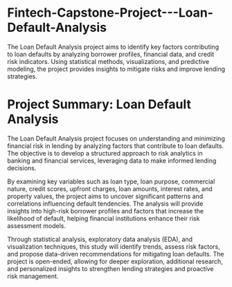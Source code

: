 # Fintech-Capstone-Project---Loan-Default-Analysis
  
  The Loan Default Analysis project aims to identify key factors contributing to loan defaults by analyzing borrower profiles, financial data, and credit risk indicators. Using statistical     methods, visualizations, and predictive modeling, the project provides insights to mitigate risks and improve lending strategies.


# Project Summary: Loan Default Analysis
  
  The Loan Default Analysis project focuses on understanding and minimizing financial risk in lending by analyzing factors that contribute to loan defaults. The objective is to develop a      structured approach to risk analytics in banking and financial services, leveraging data to make informed lending decisions.

  
  By examining key variables such as loan type, loan purpose, commercial nature, credit scores, upfront charges, loan amounts, interest rates, and property values, the project aims to         uncover significant patterns and correlations influencing default tendencies. The analysis will provide insights into high-risk borrower profiles and factors that increase the likelihood of default, helping financial institutions enhance their risk assessment models.


  Through statistical analysis, exploratory data analysis (EDA), and visualization techniques, this study will identify trends, assess risk factors, and propose data-driven recommendations   for mitigating loan defaults. The project is open-ended, allowing for deeper exploration, additional research, and personalized insights to strengthen lending strategies and proactive risk   management.
